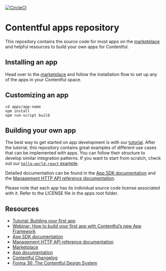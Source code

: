[![CircleCI](https://circleci.com/gh/contentful/apps.svg?style=svg&circle-token=913f0d4852062fbed644fca927d059d5e3e72908)](https://circleci.com/gh/contentful/apps)

# Contentful apps repository

This repository contains the source code for most apps on the [marketplace](https://www.contentful.com/marketplace/) and helpful resources to build your own apps for Contentful.

## Installing an app

Head over to the [marketplace](https://www.contentful.com/marketplace/) and follow the installation flow to set up any of the apps in your Contentful space.

## Customizing an app

```
cd apps/app-name
npm install
npm run-script build
```

## Building your own app

The best way to get started on app development is with our [tutorial](https://www.contentful.com/developers/docs/extensibility/apps/building-apps/). After the tutorial, this repository contains great examples of different use cases that can be implemented with apps. You can follow their structure to develop similar integration patterns. If you want to start from scratch, check out our [`hello-world-react` example](examples/hello-world-react).

Detailed documentation can be found in the [App SDK documentation](https://www.contentful.com/developers/docs/extensibility/ui-extensions/sdk-reference/) and the [Management HTTP API reference documentation](https://www.contentful.com/developers/docs/references/content-management-api/). 

Please note that each app has its individual source code license associated with it. Refer to the LICENSE file in the apps root folder.

## Resources

* [Tutorial: Building your first app](https://www.contentful.com/developers/docs/extensibility/apps/building-apps/)
* [Webinar: How to build your first app with Contentful’s new App Framework](https://www.contentful.com/resources/build-app-contentful-app-framework-webinar/)
* [App SDK documentation](https://www.contentful.com/developers/docs/extensibility/ui-extensions/sdk-reference/)
* [Management HTTP API reference documentation](https://www.contentful.com/developers/docs/references/content-management-api/)
* [Marketplace](https://www.contentful.com/marketplace/)
* [App documentation](https://www.contentful.com/developers/docs/extensibility/apps/)
* [Contentful Changelog](https://www.contentful.com/developers/changelog/)
* [Forma 36: The Contentful Design System](https://f36.contentful.com/)
